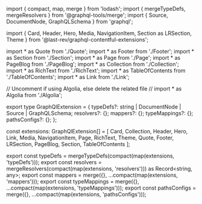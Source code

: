 import { compact, map, merge } from 'lodash';
import { mergeTypeDefs, mergeResolvers } from '@graphql-tools/merge';
import { Source, DocumentNode, GraphQLSchema } from 'graphql';

import {
  Card,
  Header,
  Hero,
  Media,
  NavigationItem,
  Section as LRSection,
  Theme
} from '@last-rev/graphql-contentful-extensions';

import * as Quote from './Quote';
import * as Footer from './Footer';
import * as Section from './Section';
import * as Page from './Page';
import * as PageBlog from './PageBlog';
import * as Collection from './Collection';
import * as RichText from './RichText';
import * as TableOfContents from './TableOfContents';
import * as Link from './Link';

// Uncomment if using Algolia, else delete the related file
// import * as Algolia from './Algolia';

export type GraphQlExtension = {
  typeDefs?: string | DocumentNode | Source | GraphQLSchema;
  resolvers?: {};
  mappers?: {};
  typeMappings?: {};
  pathsConfigs?: {};
};

const extensions: GraphQlExtension[] = [
  Card,
  Collection,
  Header,
  Hero,
  Link,
  Media,
  NavigationItem,
  Page,
  RichText,
  Theme,
  Quote,
  Footer,
  LRSection,
  PageBlog,
  Section,
  TableOfContents
];

export const typeDefs = mergeTypeDefs(compact(map(extensions, 'typeDefs')));
export const resolvers = mergeResolvers(compact(map(extensions, 'resolvers'))) as Record<string, any>;
export const mappers = merge({}, ...compact(map(extensions, 'mappers')));
export const typeMappings = merge({}, ...compact(map(extensions, 'typeMappings')));
export const pathsConfigs = merge({}, ...compact(map(extensions, 'pathsConfigs')));
